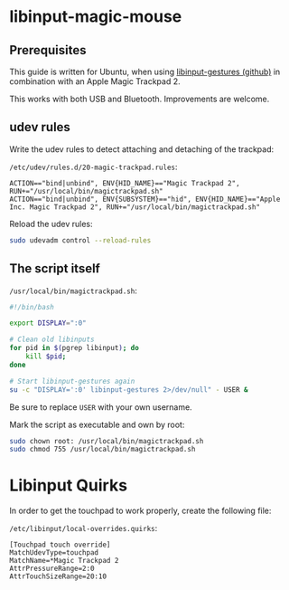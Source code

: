 # libinput-magic-mouse

## Prerequisites
This guide is written for Ubuntu, when using [libinput-gestures (github)](https://github.com/bulletmark/libinput-gestures) in combination with an Apple Magic Trackpad 2.

This works with both USB and Bluetooth. Improvements are welcome.

## udev rules
Write the udev rules to detect attaching and detaching of the trackpad:

`/etc/udev/rules.d/20-magic-trackpad.rules`:

```console
ACTION=="bind|unbind", ENV{HID_NAME}=="Magic Trackpad 2", RUN+="/usr/local/bin/magictrackpad.sh"
ACTION=="bind|unbind", ENV{SUBSYSTEM}=="hid", ENV{HID_NAME}=="Apple Inc. Magic Trackpad 2", RUN+="/usr/local/bin/magictrackpad.sh"
```

Reload the udev rules:
```bash
sudo udevadm control --reload-rules
```

## The script itself

`/usr/local/bin/magictrackpad.sh`:

```bash
#!/bin/bash

export DISPLAY=":0"

# Clean old libinputs
for pid in $(pgrep libinput); do 
	kill $pid; 
done 

# Start libinput-gestures again
su -c "DISPLAY=':0' libinput-gestures 2>/dev/null" - USER &
```

Be sure to replace `USER` with your own username.

Mark the script as executable and own by root:
```bash
sudo chown root: /usr/local/bin/magictrackpad.sh
sudo chmod 755 /usr/local/bin/magictrackpad.sh
```

# Libinput Quirks

In order to get the touchpad to work properly, create the following file:

`/etc/libinput/local-overrides.quirks`:

```code
[Touchpad touch override]
MatchUdevType=touchpad
MatchName=*Magic Trackpad 2
AttrPressureRange=2:0
AttrTouchSizeRange=20:10
```
